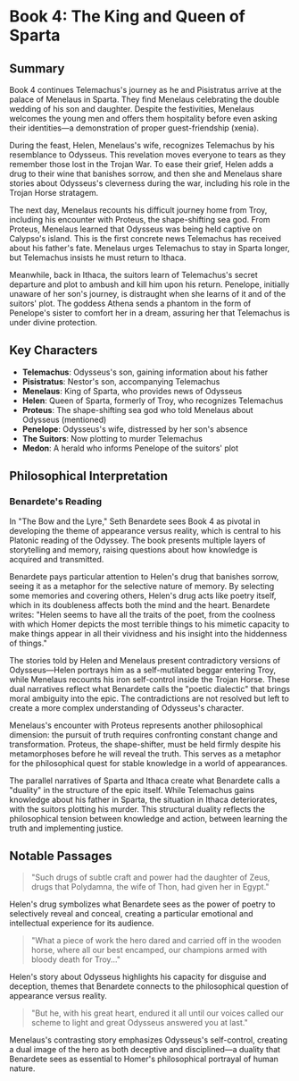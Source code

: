 # Book 4: The King and Queen of Sparta

## Summary

Book 4 continues Telemachus's journey as he and Pisistratus arrive at the palace of Menelaus in Sparta. They find Menelaus celebrating the double wedding of his son and daughter. Despite the festivities, Menelaus welcomes the young men and offers them hospitality before even asking their identities—a demonstration of proper guest-friendship (xenia).

During the feast, Helen, Menelaus's wife, recognizes Telemachus by his resemblance to Odysseus. This revelation moves everyone to tears as they remember those lost in the Trojan War. To ease their grief, Helen adds a drug to their wine that banishes sorrow, and then she and Menelaus share stories about Odysseus's cleverness during the war, including his role in the Trojan Horse stratagem.

The next day, Menelaus recounts his difficult journey home from Troy, including his encounter with Proteus, the shape-shifting sea god. From Proteus, Menelaus learned that Odysseus was being held captive on Calypso's island. This is the first concrete news Telemachus has received about his father's fate. Menelaus urges Telemachus to stay in Sparta longer, but Telemachus insists he must return to Ithaca.

Meanwhile, back in Ithaca, the suitors learn of Telemachus's secret departure and plot to ambush and kill him upon his return. Penelope, initially unaware of her son's journey, is distraught when she learns of it and of the suitors' plot. The goddess Athena sends a phantom in the form of Penelope's sister to comfort her in a dream, assuring her that Telemachus is under divine protection.

## Key Characters

- **Telemachus**: Odysseus's son, gaining information about his father
- **Pisistratus**: Nestor's son, accompanying Telemachus
- **Menelaus**: King of Sparta, who provides news of Odysseus
- **Helen**: Queen of Sparta, formerly of Troy, who recognizes Telemachus
- **Proteus**: The shape-shifting sea god who told Menelaus about Odysseus (mentioned)
- **Penelope**: Odysseus's wife, distressed by her son's absence
- **The Suitors**: Now plotting to murder Telemachus
- **Medon**: A herald who informs Penelope of the suitors' plot

## Philosophical Interpretation

### Benardete's Reading

In "The Bow and the Lyre," Seth Benardete sees Book 4 as pivotal in developing the theme of appearance versus reality, which is central to his Platonic reading of the Odyssey. The book presents multiple layers of storytelling and memory, raising questions about how knowledge is acquired and transmitted.

Benardete pays particular attention to Helen's drug that banishes sorrow, seeing it as a metaphor for the selective nature of memory. By selecting some memories and covering others, Helen's drug acts like poetry itself, which in its doubleness affects both the mind and the heart. Benardete writes: "Helen seems to have all the traits of the poet, from the coolness with which Homer depicts the most terrible things to his mimetic capacity to make things appear in all their vividness and his insight into the hiddenness of things."

The stories told by Helen and Menelaus present contradictory versions of Odysseus—Helen portrays him as a self-mutilated beggar entering Troy, while Menelaus recounts his iron self-control inside the Trojan Horse. These dual narratives reflect what Benardete calls the "poetic dialectic" that brings moral ambiguity into the epic. The contradictions are not resolved but left to create a more complex understanding of Odysseus's character.

Menelaus's encounter with Proteus represents another philosophical dimension: the pursuit of truth requires confronting constant change and transformation. Proteus, the shape-shifter, must be held firmly despite his metamorphoses before he will reveal the truth. This serves as a metaphor for the philosophical quest for stable knowledge in a world of appearances.

The parallel narratives of Sparta and Ithaca create what Benardete calls a "duality" in the structure of the epic itself. While Telemachus gains knowledge about his father in Sparta, the situation in Ithaca deteriorates, with the suitors plotting his murder. This structural duality reflects the philosophical tension between knowledge and action, between learning the truth and implementing justice.

## Notable Passages

> "Such drugs of subtle craft and power had the daughter of Zeus, drugs that Polydamna, the wife of Thon, had given her in Egypt."

Helen's drug symbolizes what Benardete sees as the power of poetry to selectively reveal and conceal, creating a particular emotional and intellectual experience for its audience.

> "What a piece of work the hero dared and carried off in the wooden horse, where all our best encamped, our champions armed with bloody death for Troy..."

Helen's story about Odysseus highlights his capacity for disguise and deception, themes that Benardete connects to the philosophical question of appearance versus reality.

> "But he, with his great heart, endured it all until our voices called our scheme to light and great Odysseus answered you at last."

Menelaus's contrasting story emphasizes Odysseus's self-control, creating a dual image of the hero as both deceptive and disciplined—a duality that Benardete sees as essential to Homer's philosophical portrayal of human nature.
